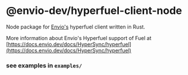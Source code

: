 # @envio-dev/hyperfuel-client-node

Node package for [Envio's](https://envio.dev/) hyperfuel client written in Rust.

More information about Envio's Hyperfuel support of Fuel at [https://docs.envio.dev/docs/HyperSync/hyperfuel](https://docs.envio.dev/docs/HyperSync/hyperfuel)

### see examples in `examples/`


